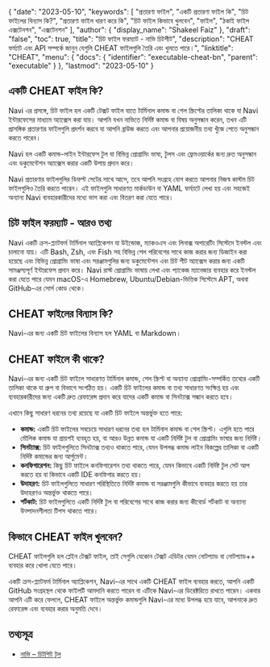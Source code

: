 {
  "date": "2023-05-10",
  "keywords": [
"প্রতারণা ফাইল",
"একটি প্রতারণা ফাইল কি",
"চিট ফাইলের বিন্যাস কি?",
"প্রতারণা ফাইল ধারণ করে কি",
"চিট ফাইল কিভাবে খুলবেন",
"ফাইল",
"ঠকাই ফাইল এক্সটেনশন",
"এক্সটেনশন"
],
  "author": {
    "display_name": "Shakeel Faiz"
},
  "draft": "false",
  "toc": true,
  "title": "চিট ফাইল ফরম্যাট - নাভি চিটশীট",
  "description": "CHEAT ফর্ম্যাট এবং API সম্পর্কে জানুন যেগুলি CHEAT ফাইলগুলি তৈরি এবং খুলতে পারে।",
  "linktitle": "CHEAT",
  "menu": {
    "docs": {
      "identifier": "executable-cheat-bn",
      "parent": "executable"
}
},
  "lastmod": "2023-05-10"
}

## একটি CHEAT ফাইল কি?

Navi এর প্রসঙ্গে, চিট ফাইল হল একটি টেক্সট ফাইল যাতে টার্মিনাল কমান্ড বা শেল স্ক্রিপ্টের তালিকা থাকে যা Navi ইন্টারফেসের মাধ্যমে অ্যাক্সেস করা যায়। আপনি যখন নাভিতে নির্দিষ্ট কমান্ড বা বিষয় অনুসন্ধান করেন, তখন এটি প্রাসঙ্গিক প্রতারণার ফাইলগুলি প্রদর্শন করবে যা আপনি ব্রাউজ করতে এবং আপনার প্রয়োজনীয় তথ্য খুঁজে পেতে অনুসন্ধান করতে পারেন।

Navi হল একটি কমান্ড-লাইন ইন্টারফেস টুল যা বিভিন্ন প্রোগ্রামিং ভাষা, টুলস এবং ফ্রেমওয়ার্কের জন্য দ্রুত অনুসন্ধান এবং ডকুমেন্টেশন অ্যাক্সেস করার একটি উপায় প্রদান করে।

Navi প্রতারণার ফাইলগুলির ডিফল্ট সেটের সাথে আসে, তবে আপনি সংগ্রহে যোগ করতে আপনার নিজস্ব কাস্টম চিট ফাইলগুলিও তৈরি করতে পারেন। এই ফাইলগুলি সাধারণত মার্কডাউন বা YAML ফর্ম্যাটে লেখা হয় এবং সহজেই অন্যান্য Navi ব্যবহারকারীদের মধ্যে ভাগ করা এবং বিতরণ করা যেতে পারে।

## চিট ফাইল ফরম্যাট - আরও তথ্য

Navi একটি ক্রস-প্ল্যাটফর্ম টার্মিনাল অ্যাপ্লিকেশন যা উইন্ডোজ, ম্যাকওএস এবং লিনাক্স অপারেটিং সিস্টেমে ইনস্টল এবং চালানো যায়। এটি Bash, Zsh, এবং Fish সহ বিভিন্ন শেল পরিবেশের সাথে কাজ করার জন্য ডিজাইন করা হয়েছে এবং বিভিন্ন প্রোগ্রামিং ভাষা এবং সরঞ্জামগুলির জন্য ডকুমেন্টেশন এবং চিট শীট অ্যাক্সেস করার জন্য একটি সামঞ্জস্যপূর্ণ ইন্টারফেস প্রদান করে। Navi রাস্ট প্রোগ্রামিং ভাষায় লেখা এবং প্যাকেজ ম্যানেজার ব্যবহার করে ইনস্টল করা যেতে পারে যেমন macOS-এ Homebrew, Ubuntu/Debian-ভিত্তিক সিস্টেমে APT, অথবা GitHub-এর সোর্স কোড থেকে।

## CHEAT ফাইলের বিন্যাস কি?

Navi-এর জন্য একটি চিট ফাইলের বিন্যাস হল YAML বা Markdown।

## CHEAT ফাইলে কী থাকে?

Navi-এর জন্য একটি চিট ফাইলে সাধারণত টার্মিনাল কমান্ড, শেল স্ক্রিপ্ট বা অন্যান্য প্রোগ্রামিং-সম্পর্কিত তথ্যের একটি তালিকা থাকে যা গ্রুপ বা বিভাগে সংগঠিত হয়। একটি চিট ফাইলের কমান্ড বা তথ্য সাধারণত সংক্ষিপ্ত হয় এবং ব্যবহারকারীদের জন্য একটি দ্রুত রেফারেন্স প্রদান করে যাদের একটি কমান্ড বা সিনট্যাক্স সন্ধান করতে হবে।

এখানে কিছু সাধারণ ধরনের তথ্য রয়েছে যা একটি চিট ফাইলে অন্তর্ভুক্ত হতে পারে:

- **কমান্ড:** একটি চিট ফাইলের সবচেয়ে সাধারণ ধরনের তথ্য হল টার্মিনাল কমান্ড বা শেল স্ক্রিপ্ট। এগুলি হতে পারে মৌলিক কমান্ড যা প্রায়শই ব্যবহৃত হয়, বা আরও উন্নত কমান্ড যা একটি নির্দিষ্ট টুল বা প্রোগ্রামিং ভাষার জন্য নির্দিষ্ট।
- **সিনট্যাক্স:** চিট ফাইলগুলিতে সিনট্যাক্স তথ্যও থাকতে পারে, যেমন উপলব্ধ কমান্ড লাইন বিকল্পের তালিকা বা একটি নির্দিষ্ট কমান্ডের জন্য আর্গুমেন্ট।
- **কনফিগারেশন:** কিছু চিট ফাইলে কনফিগারেশন তথ্য থাকতে পারে, যেমন কিভাবে একটি নির্দিষ্ট টুল সেট আপ করতে হয় বা কিভাবে একটি IDE কনফিগার করতে হয়।
- **উদাহরণ:** চিট ফাইলগুলিতে সাধারণ পরিস্থিতিতে নির্দিষ্ট কমান্ড বা সরঞ্জামগুলি কীভাবে ব্যবহার করতে হয় তার উদাহরণও অন্তর্ভুক্ত থাকতে পারে।
- **শর্টকাট:** চিট ফাইলগুলিতে একটি নির্দিষ্ট টুল বা পরিবেশের সাথে কাজ করার জন্য কীবোর্ড শর্টকাট বা অন্যান্য উত্পাদনশীলতা টিপস থাকতে পারে।

## কিভাবে CHEAT ফাইল খুলবেন?

CHEAT ফাইলগুলি হল প্লেইন টেক্সট ফাইল, তাই সেগুলি যেকোন টেক্সট এডিটর যেমন নোটপ্যাড বা নোটপ্যাড++ ব্যবহার করে খোলা যেতে পারে।

একটি ক্রস-প্ল্যাটফর্ম টার্মিনাল অ্যাপ্লিকেশন, Navi-এর সাথে একটি CHEAT ফাইল ব্যবহার করতে, আপনি একটি GitHub সংগ্রহস্থল থেকে ফাইলটি আমদানি করতে পারেন বা এটিকে Navi-এর ডিরেক্টরিতে রাখতে পারেন। একবার আপনি এটি করে ফেললে, CHEAT ফাইলে অন্তর্ভুক্ত কমান্ডগুলি Navi-এর মধ্যে উপলব্ধ হয়ে যাবে, আপনাকে দ্রুত রেফারেন্স এবং ব্যবহার করার অনুমতি দেবে।

## তথ্যসূত্র
* [নাভি – চিটশিট টুল](https://ostechnix.com/navi-an-interactive-commandline-cheatsheet-tool/)


